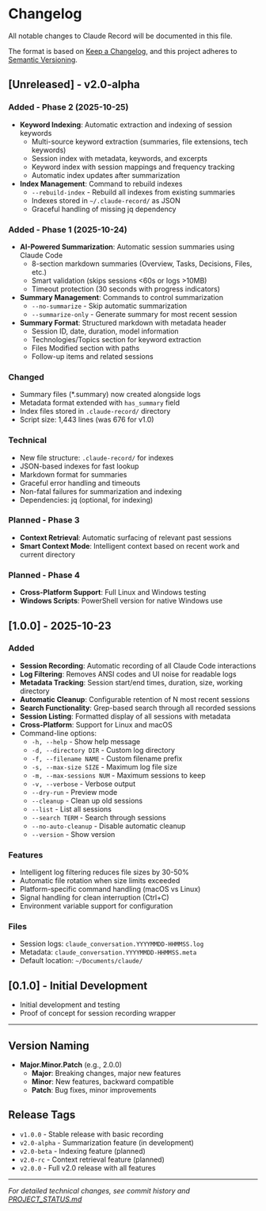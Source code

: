 # Changelog

All notable changes to Claude Record will be documented in this file.

The format is based on [Keep a Changelog](https://keepachangelog.com/en/1.0.0/),
and this project adheres to [Semantic Versioning](https://semver.org/spec/v2.0.0.html).

## [Unreleased] - v2.0-alpha

### Added - Phase 2 (2025-10-25)
- **Keyword Indexing**: Automatic extraction and indexing of session keywords
  - Multi-source keyword extraction (summaries, file extensions, tech keywords)
  - Session index with metadata, keywords, and excerpts
  - Keyword index with session mappings and frequency tracking
  - Automatic index updates after summarization
- **Index Management**: Command to rebuild indexes
  - `--rebuild-index` - Rebuild all indexes from existing summaries
  - Indexes stored in `~/.claude-record/` as JSON
  - Graceful handling of missing jq dependency

### Added - Phase 1 (2025-10-24)
- **AI-Powered Summarization**: Automatic session summaries using Claude Code
  - 8-section markdown summaries (Overview, Tasks, Decisions, Files, etc.)
  - Smart validation (skips sessions <60s or logs >10MB)
  - Timeout protection (30 seconds with progress indicators)
- **Summary Management**: Commands to control summarization
  - `--no-summarize` - Skip automatic summarization
  - `--summarize-only` - Generate summary for most recent session
- **Summary Format**: Structured markdown with metadata header
  - Session ID, date, duration, model information
  - Technologies/Topics section for keyword extraction
  - Files Modified section with paths
  - Follow-up items and related sessions

### Changed
- Summary files (*.summary) now created alongside logs
- Metadata format extended with `has_summary` field
- Index files stored in `.claude-record/` directory
- Script size: 1,443 lines (was 676 for v1.0)

### Technical
- New file structure: `.claude-record/` for indexes
- JSON-based indexes for fast lookup
- Markdown format for summaries
- Graceful error handling and timeouts
- Non-fatal failures for summarization and indexing
- Dependencies: jq (optional, for indexing)

### Planned - Phase 3
- **Context Retrieval**: Automatic surfacing of relevant past sessions
- **Smart Context Mode**: Intelligent context based on recent work and current directory

### Planned - Phase 4
- **Cross-Platform Support**: Full Linux and Windows testing
- **Windows Scripts**: PowerShell version for native Windows use

## [1.0.0] - 2025-10-23

### Added
- **Session Recording**: Automatic recording of all Claude Code interactions
- **Log Filtering**: Removes ANSI codes and UI noise for readable logs
- **Metadata Tracking**: Session start/end times, duration, size, working directory
- **Automatic Cleanup**: Configurable retention of N most recent sessions
- **Search Functionality**: Grep-based search through all recorded sessions
- **Session Listing**: Formatted display of all sessions with metadata
- **Cross-Platform**: Support for Linux and macOS
- Command-line options:
  - `-h, --help` - Show help message
  - `-d, --directory DIR` - Custom log directory
  - `-f, --filename NAME` - Custom filename prefix
  - `-s, --max-size SIZE` - Maximum log file size
  - `-m, --max-sessions NUM` - Maximum sessions to keep
  - `-v, --verbose` - Verbose output
  - `--dry-run` - Preview mode
  - `--cleanup` - Clean up old sessions
  - `--list` - List all sessions
  - `--search TERM` - Search through sessions
  - `--no-auto-cleanup` - Disable automatic cleanup
  - `--version` - Show version

### Features
- Intelligent log filtering reduces file sizes by 30-50%
- Automatic file rotation when size limits exceeded
- Platform-specific command handling (macOS vs Linux)
- Signal handling for clean interruption (Ctrl+C)
- Environment variable support for configuration

### Files
- Session logs: `claude_conversation.YYYYMMDD-HHMMSS.log`
- Metadata: `claude_conversation.YYYYMMDD-HHMMSS.meta`
- Default location: `~/Documents/claude/`

## [0.1.0] - Initial Development

- Initial development and testing
- Proof of concept for session recording wrapper

---

## Version Naming

- **Major.Minor.Patch** (e.g., 2.0.0)
  - **Major**: Breaking changes, major new features
  - **Minor**: New features, backward compatible
  - **Patch**: Bug fixes, minor improvements

## Release Tags

- `v1.0.0` - Stable release with basic recording
- `v2.0-alpha` - Summarization feature (in development)
- `v2.0-beta` - Indexing feature (planned)
- `v2.0-rc` - Context retrieval feature (planned)
- `v2.0.0` - Full v2.0 release with all features

---

*For detailed technical changes, see commit history and [PROJECT_STATUS.md](PROJECT_STATUS.md)*
